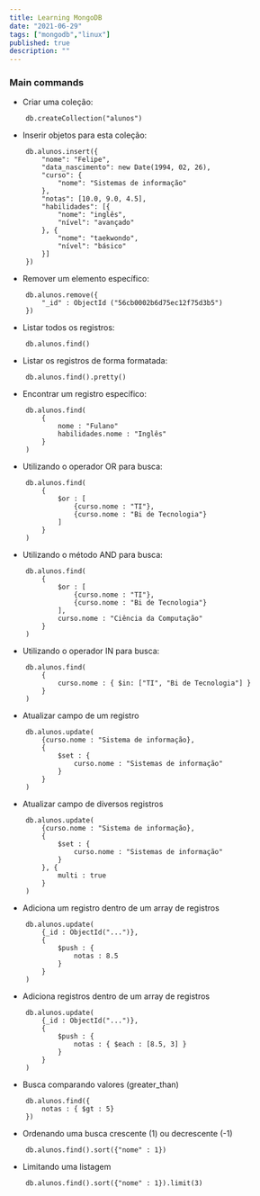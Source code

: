 ```yaml
---
title: Learning MongoDB
date: "2021-06-29"
tags: ["mongodb","linux"]
published: true
description: ""
---
```


### Main commands

- Criar uma coleção:
```
    db.createCollection("alunos")
```

- Inserir objetos para esta coleção:
```
    db.alunos.insert({
        "nome": "Felipe",
        "data_nascimento": new Date(1994, 02, 26),
        "curso": {
            "nome": "Sistemas de informação"
        },
        "notas": [10.0, 9.0, 4.5],
        "habilidades": [{
            "nome": "inglês",
            "nível": "avançado"
        }, {
            "nome": "taekwondo",
            "nível": "básico"
        }]
    })
```

- Remover um elemento específico:
```
    db.alunos.remove({
        "_id" : ObjectId ("56cb0002b6d75ec12f75d3b5")
    })
```

- Listar todos os registros:
``` 
    db.alunos.find()
```

- Listar os registros de forma formatada:
```
    db.alunos.find().pretty()
```

- Encontrar um registro específico:
```
    db.alunos.find(
        {
            nome : "Fulano"
            habilidades.nome : "Inglês"
        }
    )
```

- Utilizando o operador OR para busca:
```
    db.alunos.find(
        {
            $or : [
                {curso.nome : "TI"},
                {curso.nome : "Bi de Tecnologia"}
            ]
        }
    )
```

- Utilizando o método AND para busca:
```
    db.alunos.find(
        {
            $or : [
                {curso.nome : "TI"},
                {curso.nome : "Bi de Tecnologia"}
            ],
            curso.nome : "Ciência da Computação"
        }
    )
```

- Utilizando o operador IN para busca:
```
    db.alunos.find(
        {
            curso.nome : { $in: ["TI", "Bi de Tecnologia"] }
        }
    )
```

- Atualizar campo de um registro
```
    db.alunos.update(
        {curso.nome : "Sistema de informação},
        {
            $set : {
                curso.nome : "Sistemas de informação"
            }
        }
    )
```

- Atualizar campo de diversos registros
```
    db.alunos.update(
        {curso.nome : "Sistema de informação},
        {
            $set : {
                curso.nome : "Sistemas de informação"
            }
        }, {
            multi : true
        }
    )
```

- Adiciona um registro dentro de um array de registros
```
    db.alunos.update(
        {_id : ObjectId("...")},
        {
            $push : {
                notas : 8.5
            }
        }
    )
```

- Adiciona registros dentro de um array de registros
```
    db.alunos.update(
        {_id : ObjectId("...")},
        {
            $push : {
                notas : { $each : [8.5, 3] }
            }
        }
    )
```

- Busca comparando valores (greater_than)
```
    db.alunos.find({
        notas : { $gt : 5}
    })
```

- Ordenando uma busca crescente (1) ou decrescente (-1)

```
    db.alunos.find().sort({"nome" : 1}) 
```

- Limitando uma listagem
```
    db.alunos.find().sort({"nome" : 1}).limit(3)
```